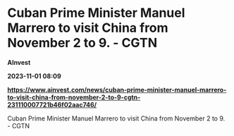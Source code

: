 # Cuban Prime Minister Manuel Marrero to visit China from November 2 to 9. - CGTN
**AInvest**

**2023-11-01 08:09**

**https://www.ainvest.com/news/cuban-prime-minister-manuel-marrero-to-visit-china-from-november-2-to-9-cgtn-231110007721b46f02aac746/**

Cuban Prime Minister Manuel Marrero to visit China from November 2 to 9. - CGTN